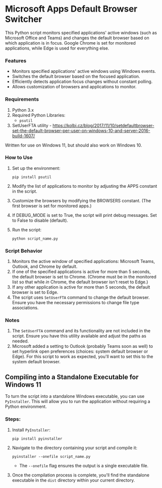 # Microsoft Apps Default Browser Switcher
This Python script monitors specified applications' active windows (such as Microsoft Office and Teams) and changes the default browser based on which application is in focus. Google Chrome is set for monitored applications, while Edge is used for everything else.

### Features

- Monitors specified applications' active windows using Windows events.
- Switches the default browser based on the focused application.
- Efficiently detects application focus changes without constant polling.
- Allows customization of browsers and applications to monitor.

### Requirements

1. Python 3.x
2. Required Python Libraries:
   - `psutil`
3. SetUserFTA utility - https://kolbi.cz/blog/2017/11/10/setdefaultbrowser-set-the-default-browser-per-user-on-windows-10-and-server-2016-build-1607/
  
Written for use on Windows 11, but should also work on Windows 10.
  
### How to Use

1. Set up the environment:
    ```
    pip install psutil
    ```

2. Modify the list of applications to monitor by adjusting the APPS constant in the script.
3. Customize the browsers by modifying the BROWSERS constant. (The first browser is set for monitored apps.)
4. If DEBUG_MODE is set to True, the script will print debug messages. Set to False to disable (default).
4. Run the script:
    ```
    python script_name.py
    ```

### Script Behavior

1. Monitors the active window of specified applications: Microsoft Teams, Outlook, and Chrome by default.
2. If one of the specified applications is active for more than 5 seconds, the default browser is set to Chrome. (Chrome must be in the monitored list so that while _in_ Chrome, the default browser isn't reset to Edge.) 
3. If any other application is active for more than 5 seconds, the default browser is set to Edge.
4. The script uses `SetUserFTA` command to change the default browser. Ensure you have the necessary permissions to change file type associations.

### Notes

1. The `SetUserFTA` command and its functionality are not included in the script. Ensure you have this utility available and adjust the paths as needed.
2. Microsoft added a setting to Outlook (probably Teams soon as well) to set hyperlink open preferences (choices: system default browser or Edge). For this script to work as expected, you'll want to set this to the system default browser. 

## Compiling into a Standalone Executable for Windows 11

To turn the script into a standalone Windows executable, you can use `PyInstaller`. This will allow you to run the application without requiring a Python environment.

### Steps:

1. Install `PyInstaller`:
    ```
    pip install pyinstaller
    ```

2. Navigate to the directory containing your script and compile it:
    ```
    pyinstaller --onefile script_name.py
    ```

   - The `--onefile` flag ensures the output is a single executable file.
   
3. Once the compilation process is complete, you'll find the standalone executable in the `dist` directory within your current directory.

